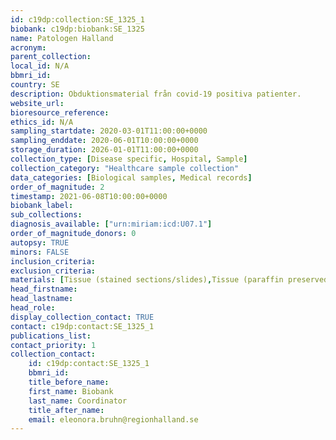 ```yaml
---
id: c19dp:collection:SE_1325_1
biobank: c19dp:biobank:SE_1325
name: Patologen Halland
acronym:
parent_collection:
local_id: N/A
bbmri_id:
country: SE
description: Obduktionsmaterial från covid-19 positiva patienter.
website_url:
bioresource_reference:
ethics_id: N/A
sampling_startdate: 2020-03-01T11:00:00+0000
sampling_enddate: 2020-06-01T10:00:00+0000
storage_duration: 2026-01-01T11:00:00+0000
collection_type: [Disease specific, Hospital, Sample]
collection_category: "Healthcare sample collection"
data_categories: [Biological samples, Medical records]
order_of_magnitude: 2
timestamp: 2021-06-08T10:00:00+0000
biobank_label:
sub_collections:
diagnosis_available: ["urn:miriam:icd:U07.1"]
order_of_magnitude_donors: 0
autopsy: TRUE
minors: FALSE
inclusion_criteria:
exclusion_criteria:
materials: [Tissue (stained sections/slides),Tissue (paraffin preserved)]
head_firstname:
head_lastname:
head_role:
display_collection_contact: TRUE
contact: c19dp:contact:SE_1325_1
publications_list:
contact_priority: 1
collection_contact:
    id: c19dp:contact:SE_1325_1
    bbmri_id:
    title_before_name:
    first_name: Biobank
    last_name: Coordinator
    title_after_name:
    email: eleonora.bruhn@regionhalland.se
---
```

